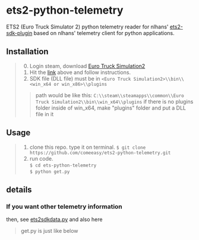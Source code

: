 # ets2-python-telemetry

ETS2 (Euro Truck Simulator 2) python telemetry reader for nlhans' [ets2-sdk-plugin](https://github.com/nlhans/ets2-sdk-plugin "https://github.com/nlhans/ets2-sdk-plugin") based on nlhans' telemetry client for python applications.

## Installation
> 0. Login steam, download [Euro Truck Simulation2](https://eurotrucksimulator2.com/)
> 1. Hit the [link](https://github.com/nlhans/ets2-sdk-plugin "https://github.com/nlhans/ets2-sdk-plugin") above and follow instructions.
> 2. SDK file (DLL file) must be in `<Euro Truck Simulation2>\\bin\\<win_x64 or win_x86>\\plugins`
> > path would be like this: `C:\\steam\\steamapps\\common\\Euro Truck Simulation2\\bin\\win_x64\\plugins`
> > if there is no plugins folder inside of win_x64, make "plugins" folder and put a DLL file in it

## Usage 
> 1. clone this repo. type it on terminal.
> ```$ git clone https://github.com/comeeasy/ets2-python-telemetry.git```
> 2. run code.<br>
> ```$ cd ets-python-telemetry```<br>
> ```$ python get.py```<br>

## details

### If you want other telemetry information
then, see [ets2sdkdata.py](https://github.com/comeeasy/ets2-python-telemetry/blob/master/ets2sdkdata.py)
and also here
> get.py is just like below
```python


```



